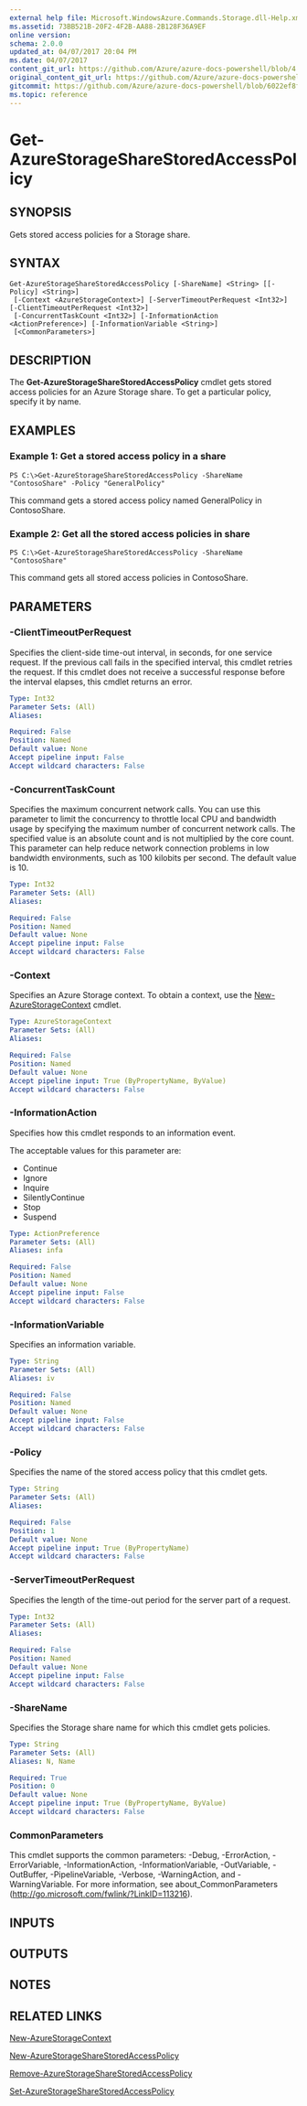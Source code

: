 ```yaml
---
external help file: Microsoft.WindowsAzure.Commands.Storage.dll-Help.xml
ms.assetid: 73BB521B-20F2-4F2B-AA88-2B128F36A9EF
online version:
schema: 2.0.0
updated_at: 04/07/2017 20:04 PM
ms.date: 04/07/2017
content_git_url: https://github.com/Azure/azure-docs-powershell/blob/4.1.0/azureps-cmdlets-docs/ResourceManager/Azure.Storage/v2.8.0/Get-AzureStorageShareStoredAccessPolicy.md
original_content_git_url: https://github.com/Azure/azure-docs-powershell/blob/4.1.0/azureps-cmdlets-docs/ResourceManager/Azure.Storage/v2.8.0/Get-AzureStorageShareStoredAccessPolicy.md
gitcommit: https://github.com/Azure/azure-docs-powershell/blob/6022ef8f656b7401464afe5843360445370e30aa
ms.topic: reference
---
```


# Get-AzureStorageShareStoredAccessPolicy

## SYNOPSIS
Gets stored access policies for a Storage share.

## SYNTAX

```
Get-AzureStorageShareStoredAccessPolicy [-ShareName] <String> [[-Policy] <String>]
 [-Context <AzureStorageContext>] [-ServerTimeoutPerRequest <Int32>] [-ClientTimeoutPerRequest <Int32>]
 [-ConcurrentTaskCount <Int32>] [-InformationAction <ActionPreference>] [-InformationVariable <String>]
 [<CommonParameters>]
```

## DESCRIPTION
The **Get-AzureStorageShareStoredAccessPolicy** cmdlet gets stored access policies for an Azure Storage share.
To get a particular policy, specify it by name.

## EXAMPLES

### Example 1: Get a stored access policy in a share
```
PS C:\>Get-AzureStorageShareStoredAccessPolicy -ShareName "ContosoShare" -Policy "GeneralPolicy"
```

This command gets a stored access policy named GeneralPolicy in ContosoShare.

### Example 2: Get all the stored access policies in share
```
PS C:\>Get-AzureStorageShareStoredAccessPolicy -ShareName "ContosoShare"
```

This command gets all stored access policies in ContosoShare.

## PARAMETERS

### -ClientTimeoutPerRequest
Specifies the client-side time-out interval, in seconds, for one service request.
If the previous call fails in the specified interval, this cmdlet retries the request.
If this cmdlet does not receive a successful response before the interval elapses, this cmdlet returns an error.

```yaml
Type: Int32
Parameter Sets: (All)
Aliases: 

Required: False
Position: Named
Default value: None
Accept pipeline input: False
Accept wildcard characters: False
```

### -ConcurrentTaskCount
Specifies the maximum concurrent network calls.
You can use this parameter to limit the concurrency to throttle local CPU and bandwidth usage by specifying the maximum number of concurrent network calls.
The specified value is an absolute count and is not multiplied by the core count.
This parameter can help reduce network connection problems in low bandwidth environments, such as 100 kilobits per second.
The default value is 10.

```yaml
Type: Int32
Parameter Sets: (All)
Aliases: 

Required: False
Position: Named
Default value: None
Accept pipeline input: False
Accept wildcard characters: False
```

### -Context
Specifies an Azure Storage context.
To obtain a context, use the [New-AzureStorageContext](./New-AzureStorageContext.md) cmdlet.

```yaml
Type: AzureStorageContext
Parameter Sets: (All)
Aliases: 

Required: False
Position: Named
Default value: None
Accept pipeline input: True (ByPropertyName, ByValue)
Accept wildcard characters: False
```

### -InformationAction
Specifies how this cmdlet responds to an information event.

The acceptable values for this parameter are:

- Continue
- Ignore
- Inquire
- SilentlyContinue
- Stop
- Suspend

```yaml
Type: ActionPreference
Parameter Sets: (All)
Aliases: infa

Required: False
Position: Named
Default value: None
Accept pipeline input: False
Accept wildcard characters: False
```

### -InformationVariable
Specifies an information variable.

```yaml
Type: String
Parameter Sets: (All)
Aliases: iv

Required: False
Position: Named
Default value: None
Accept pipeline input: False
Accept wildcard characters: False
```

### -Policy
Specifies the name of the stored access policy that this cmdlet gets.

```yaml
Type: String
Parameter Sets: (All)
Aliases: 

Required: False
Position: 1
Default value: None
Accept pipeline input: True (ByPropertyName)
Accept wildcard characters: False
```

### -ServerTimeoutPerRequest
Specifies the length of the time-out period for the server part of a request.

```yaml
Type: Int32
Parameter Sets: (All)
Aliases: 

Required: False
Position: Named
Default value: None
Accept pipeline input: False
Accept wildcard characters: False
```

### -ShareName
Specifies the Storage share name for which this cmdlet gets policies.

```yaml
Type: String
Parameter Sets: (All)
Aliases: N, Name

Required: True
Position: 0
Default value: None
Accept pipeline input: True (ByPropertyName, ByValue)
Accept wildcard characters: False
```

### CommonParameters
This cmdlet supports the common parameters: -Debug, -ErrorAction, -ErrorVariable, -InformationAction, -InformationVariable, -OutVariable, -OutBuffer, -PipelineVariable, -Verbose, -WarningAction, and -WarningVariable. For more information, see about_CommonParameters (http://go.microsoft.com/fwlink/?LinkID=113216).

## INPUTS

## OUTPUTS

## NOTES

## RELATED LINKS

[New-AzureStorageContext](./New-AzureStorageContext.md)

[New-AzureStorageShareStoredAccessPolicy](./New-AzureStorageShareStoredAccessPolicy.md)

[Remove-AzureStorageShareStoredAccessPolicy](./Remove-AzureStorageShareStoredAccessPolicy.md)

[Set-AzureStorageShareStoredAccessPolicy](./Set-AzureStorageShareStoredAccessPolicy.md)
